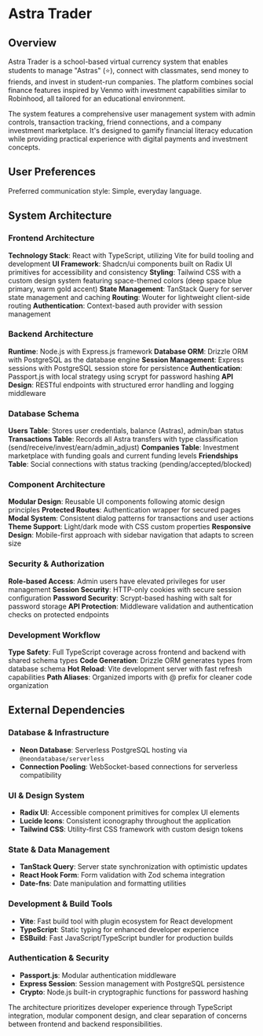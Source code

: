 # Astra Trader

## Overview

Astra Trader is a school-based virtual currency system that enables students to manage "Astras" (⭐), connect with classmates, send money to friends, and invest in student-run companies. The platform combines social finance features inspired by Venmo with investment capabilities similar to Robinhood, all tailored for an educational environment.

The system features a comprehensive user management system with admin controls, transaction tracking, friend connections, and a company investment marketplace. It's designed to gamify financial literacy education while providing practical experience with digital payments and investment concepts.

## User Preferences

Preferred communication style: Simple, everyday language.

## System Architecture

### Frontend Architecture
**Technology Stack**: React with TypeScript, utilizing Vite for build tooling and development
**UI Framework**: Shadcn/ui components built on Radix UI primitives for accessibility and consistency
**Styling**: Tailwind CSS with a custom design system featuring space-themed colors (deep space blue primary, warm gold accent)
**State Management**: TanStack Query for server state management and caching
**Routing**: Wouter for lightweight client-side routing
**Authentication**: Context-based auth provider with session management

### Backend Architecture
**Runtime**: Node.js with Express.js framework
**Database ORM**: Drizzle ORM with PostgreSQL as the database engine
**Session Management**: Express sessions with PostgreSQL session store for persistence
**Authentication**: Passport.js with local strategy using scrypt for password hashing
**API Design**: RESTful endpoints with structured error handling and logging middleware

### Database Schema
**Users Table**: Stores user credentials, balance (Astras), admin/ban status
**Transactions Table**: Records all Astra transfers with type classification (send/receive/invest/earn/admin_adjust)
**Companies Table**: Investment marketplace with funding goals and current funding levels
**Friendships Table**: Social connections with status tracking (pending/accepted/blocked)

### Component Architecture
**Modular Design**: Reusable UI components following atomic design principles
**Protected Routes**: Authentication wrapper for secured pages
**Modal System**: Consistent dialog patterns for transactions and user actions
**Theme Support**: Light/dark mode with CSS custom properties
**Responsive Design**: Mobile-first approach with sidebar navigation that adapts to screen size

### Security & Authorization
**Role-based Access**: Admin users have elevated privileges for user management
**Session Security**: HTTP-only cookies with secure session configuration
**Password Security**: Scrypt-based hashing with salt for password storage
**API Protection**: Middleware validation and authentication checks on protected endpoints

### Development Workflow
**Type Safety**: Full TypeScript coverage across frontend and backend with shared schema types
**Code Generation**: Drizzle ORM generates types from database schema
**Hot Reload**: Vite development server with fast refresh capabilities
**Path Aliases**: Organized imports with @ prefix for cleaner code organization

## External Dependencies

### Database & Infrastructure
- **Neon Database**: Serverless PostgreSQL hosting via `@neondatabase/serverless`
- **Connection Pooling**: WebSocket-based connections for serverless compatibility

### UI & Design System
- **Radix UI**: Accessible component primitives for complex UI elements
- **Lucide Icons**: Consistent iconography throughout the application
- **Tailwind CSS**: Utility-first CSS framework with custom design tokens

### State & Data Management
- **TanStack Query**: Server state synchronization with optimistic updates
- **React Hook Form**: Form validation with Zod schema integration
- **Date-fns**: Date manipulation and formatting utilities

### Development & Build Tools
- **Vite**: Fast build tool with plugin ecosystem for React development
- **TypeScript**: Static typing for enhanced developer experience
- **ESBuild**: Fast JavaScript/TypeScript bundler for production builds

### Authentication & Security
- **Passport.js**: Modular authentication middleware
- **Express Session**: Session management with PostgreSQL persistence
- **Crypto**: Node.js built-in cryptographic functions for password hashing

The architecture prioritizes developer experience through TypeScript integration, modular component design, and clear separation of concerns between frontend and backend responsibilities.